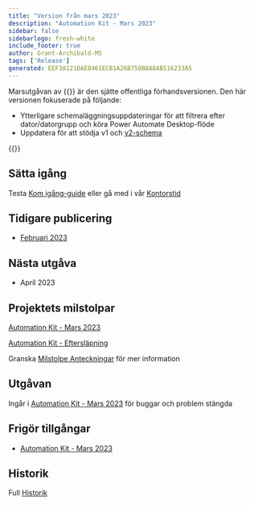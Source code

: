 ```yaml
---
title: "Version från mars 2023"
description: "Automation Kit - Mars 2023"
sidebar: false
sidebarlogo: fresh-white
include_footer: true
author: Grant-Archibald-MS
tags: ['Release']
generated: EEF3A121DAE0461ECB1A26B750B8A8AB516233A5
---
```


Marsutgåvan av {{<product-name>}} är den sjätte offentliga förhandsversionen. Den här versionen fokuserade på följande:

- Ytterligare schemaläggningsuppdateringar för att filtrera efter dator/datorgrupp och köra Power Automate Desktop-flöde
- Uppdatera för att stödja v1 och [v2-schema](https://learn.microsoft.com/en-us/power-automate/desktop-flows/schema)

{{<questions name="/content/sv/releases/march-2023.json" completed="Tack för att du ger feedback" showNavigationButtons="false" locale="sv">}}

## Sätta igång

Testa [Kom igång-guide](/sv/get-started) eller gå med i vår [Kontorstid](/sv/office-hours)

## Tidigare publicering

- [Februari 2023](/sv/releases/february-2023)

## Nästa utgåva

- April 2023

## Projektets milstolpar

[Automation Kit - Mars 2023](https://github.com/orgs/microsoft/projects/486/views/10)

[Automation Kit - Eftersläpning](https://github.com/orgs/microsoft/projects/486/views/1)

Granska [Milstolpe Anteckningar](/sv/releases/milestones) för mer information

## Utgåvan

Ingår i [Automation Kit - Mars 2023](https://github.com/microsoft/powercat-automation-kit/releases/tag/AutomationKit-March2023) för buggar och problem stängda

## Frigör tillgångar

- [Automation Kit - Mars 2023](https://github.com/microsoft/powercat-automation-kit/releases/tag/AutomationKit-March2023)

## Historik

Full [Historik](/sv/releases)
